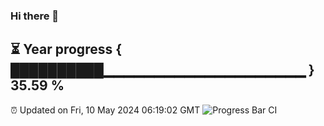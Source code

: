 ### Hi there 👋
⏳ Year progress { ██████████▁▁▁▁▁▁▁▁▁▁▁▁▁▁▁▁▁▁▁▁ } 35.59 %
---
⏰ Updated on Fri, 10 May 2024 06:19:02 GMT
![Progress Bar CI](https://github.com/liununu/liununu/workflows/Progress%20Bar%20CI/badge.svg)
